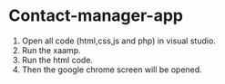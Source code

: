 # Contact-manager-app

1. Open all code (html,css,js and php) in visual studio.
2. Run the xaamp.
3. Run the html code.
4. Then the google chrome screen will be opened.
